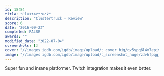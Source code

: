 ```yaml
---
id: 18484
title: "Clustertruck"
description: "Clustertruck - Review"
score: 6
date: "2016-09-22"
completed: FALSE
awards: ""
modified_date: "2022-07-04"
screenshots: []
cover: "//images.igdb.com/igdb/image/upload/t_cover_big/qv5ypq6l4v7epivnhoop.jpg"
image: "//images.igdb.com/igdb/image/upload/t_screenshot_huge/zdvhfpqgj6anxxyjrbxz.jpg"
---
```

Super fun and insane platformer. Twitch integration makes it even better.